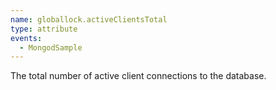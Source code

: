 ```yaml
---
name: globallock.activeClientsTotal
type: attribute
events:
  - MongodSample
---
```


The total number of active client connections to the database.
